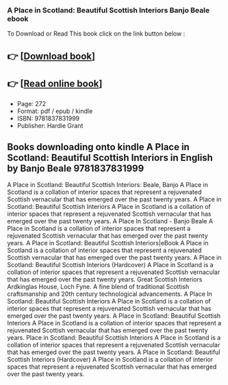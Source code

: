### A Place in Scotland: Beautiful Scottish Interiors Banjo Beale ebook

To Download or Read This book click on the link button below :

## 👉  [**[Download book](http://ebooksharez.info/download.php?group=book&from=github.com&id=719761&lnk=1065 "Download book")**]

## 👉  [**[Read online book](http://ebooksharez.info/download.php?group=book&from=github.com&id=719761&lnk=1065 "Read online book")**]


* Page: 272
* Format: pdf / epub / kindle
* ISBN: 9781837831999
* Publisher: Hardie Grant



## Books downloading onto kindle A Place in Scotland: Beautiful Scottish Interiors in English by Banjo Beale 9781837831999



 A Place in Scotland: Beautiful Scottish Interiors: Beale, Banjo A Place in Scotland is a collation of interior spaces that represent a rejuvenated Scottish vernacular that has emerged over the past twenty years.
 A Place in Scotland: Beautiful Scottish Interiors A Place in Scotland is a collation of interior spaces that represent a rejuvenated Scottish vernacular that has emerged over the past twenty years.
 A Place In Scotland - Banjo Beale A Place in Scotland is a collation of interior spaces that represent a rejuvenated Scottish vernacular that has emerged over the past twenty years.
 A Place in Scotland: Beautiful Scottish Interiors|eBook A Place in Scotland is a collation of interior spaces that represent a rejuvenated Scottish vernacular that has emerged over the past twenty years.
 A Place in Scotland: Beautiful Scottish Interiors (Hardcover) A Place in Scotland is a collation of interior spaces that represent a rejuvenated Scottish vernacular that has emerged over the past twenty years.
 Great Scottish Interiors Ardkinglas House, Loch Fyne. A fine blend of traditional Scottish craftsmanship and 20th century technological advancements.
 A Place In Scotland: Beautiful Scottish Interiors A Place in Scotland is a collation of interior spaces that represent a rejuvenated Scottish vernacular that has emerged over the past twenty years.
 A Place in Scotland: Beautiful Scottish Interiors A Place in Scotland is a collation of interior spaces that represent a rejuvenated Scottish vernacular that has emerged over the past twenty years.
 Place in Scotland: Beautiful Scottish Interiors A Place in Scotland is a collation of interior spaces that represent a rejuvenated Scottish vernacular that has emerged over the past twenty years.
 A Place in Scotland: Beautiful Scottish Interiors (Hardcover) A Place in Scotland is a collation of interior spaces that represent a rejuvenated Scottish vernacular that has emerged over the past twenty years.





